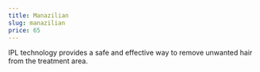 ```yaml
---
title: Manazilian
slug: manazilian
price: 65
---
```


IPL technology provides a safe and effective way to remove unwanted hair from the treatment area.
